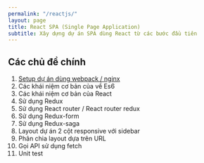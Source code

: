 ```yaml
---
permalink: "/reactjs/"
layout: page
title: React SPA (Single Page Application)
subtitle: Xây dựng dự án SPA dùng React từ các bước đầu tiên
---
```


## Các chủ đề chính

1. [Setup dự án dùng webpack / nginx](/reactjs-setup-du-an-dung-webpack-nginx/)
2. Các khái niệm cơ bản của về Es6
3. Các khái niệm cơ bản của React
4. Sử dụng Redux
5. Sử dụng React router / React router redux
6. Sử dụng Redux-form
7. Sử dụng Redux-saga
8. Layout dự án 2 cột responsive với sidebar
9. Phân chia layout dựa trên URL
10. Gọi API sử dụng fetch
11. Unit test


